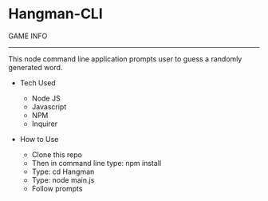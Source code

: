 # Hangman-CLI #
GAME INFO
- - - -
This node command line application prompts user to guess a randomly generated word.

* Tech Used
    * Node JS
    * Javascript
    * NPM
    * Inquirer

* How to Use
    * Clone this repo
    * Then in command line type: npm install
    * Type: cd Hangman
    * Type: node main.js
    * Follow prompts
